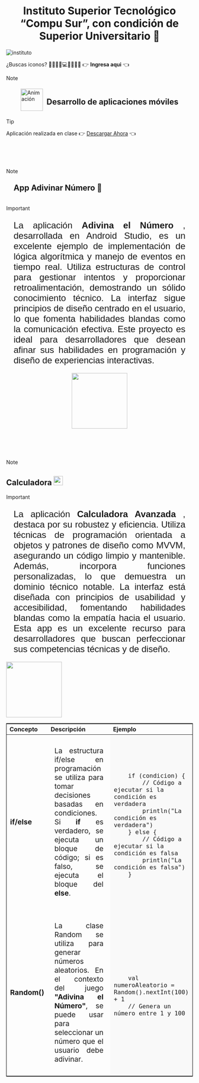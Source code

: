 <h1 style="text-align: center;"> Instituto Superior Tecnológico “Compu Sur”, con condición de Superior Universitario 🥇</h1>	
<img src="https://github.com/DarwinChamba/AplicacionesEnClase/blob/master/app/src/main/res/drawable/instituto-bg.png?raw=true" alt="instituto">

<p style="font-size:1.5 rem;">¿Buscas iconos? 💙📁🔧🔑💻🎁💾🎉💀   👉 <b><a href="https://gist.github.com/rxaviers/7360908" style="text-decoration: none;">
 Ingresa aqui</a></b> 👈</p>

>[!NOTE]
> <div style="display: flex; align-items: center; justify-content: center;"> <img src="https://github.com/user-attachments/assets/b37e5a1a-cbe4-4991-bf5d-ace902a5da9d" alt="Animación" width="60" /> <h2 style="margin-left: 10px;"> Desarrollo de aplicaciones móviles</h2></div>

>[!TIP]
><p>Aplicación realizada en clase 👉 <a href="">  Descargar Ahora</a> 👈 </p>

<br><br><br>

>[!NOTE]
><h2 style= "padding: 10px; margin: 10px;">App Adivinar Número 📱</h2>

<img src="" alt="">


>[!IMPORTANT]
> <p style="text-align: justify; margin: 10px; padding: 10px; font-size: 1.5rem; font-family: 'Gill Sans', 'Gill Sans MT', Calibri, 'Trebuchet MS', sans-serif;">La aplicación <strong>Adivina el Número</strong> , desarrollada en Android Studio, es un excelente ejemplo de implementación de lógica algorítmica y manejo de eventos en tiempo real. Utiliza estructuras de control para gestionar intentos y proporcionar retroalimentación, demostrando un sólido conocimiento técnico. La interfaz sigue principios de diseño centrado en el usuario, lo que fomenta habilidades blandas como la comunicación efectiva. Este proyecto es ideal para desarrolladores que desean afinar sus habilidades en programación y diseño de experiencias interactivas.</p>
 <div style="display: flex; justify-content: center; gap: 1rem; width: 90%; margin: 0 auto;">
    <img src="https://github.com/DarwinChamba/AplicacionesEnClase/blob/master/app/src/main/res/drawable/WhatsApp%20Image%202024-12-05%20at%202.16.31%20PM.jpeg?raw=true" width="150" >
 
</div>
<br><br><br><br>

>[!NOTE]
><h2 >Calculadora  <img src="https://github.com/DarwinChamba/AplicacionesEnClase/blob/master/imagenes/img_calculadora.png?raw=true" width=25> </h2>

>[!IMPORTANT]
> <p style="text-align: justify; margin: 10px; padding: 10px; font-size: 1.5rem; font-family: 'Gill Sans', 'Gill Sans MT', Calibri, 'Trebuchet MS', sans-serif;">La aplicación <strong>Calculadora Avanzada</strong> , destaca por su robustez y eficiencia. Utiliza técnicas de programación orientada a objetos y patrones de diseño como MVVM, asegurando un código limpio y mantenible. Además, incorpora  funciones personalizadas, lo que demuestra un dominio técnico notable. La interfaz está diseñada con principios de usabilidad y accesibilidad, fomentando habilidades blandas como la empatía hacia el usuario. Esta app es un excelente recurso para desarrolladores que buscan perfeccionar sus competencias técnicas y de diseño.</p>

<img src="https://github.com/DarwinChamba/AplicacionesEnClase/blob/master/app/src/main/res/drawable/img_calculadora_app.jpeg?raw=true" alt="" width=150>

 <table style="table-layout: fixed; width: 100%; border-collapse: collapse; border: 1px solid black;">
        <thead>
            <tr>
                <th style="width: 15%; text-align: left;">Concepto</th>
                <th style="width: 45%; text-align: left;">Descripción</th>
                <th style="width: 40%; text-align: left;">Ejemplo</th>
            </tr>
        </thead>
        <tbody>
            <tr>
                <td style="font-size: 1.2rem; text-align: left;"><b>if/else</b></td>
                <td>
                    <p style="padding: 10px; text-align: justify; font-size: 1.2rem;">
                        La estructura if/else en programación se utiliza para tomar decisiones basadas en condiciones. Si 
                        <b>if</b> es verdadero, se ejecuta un bloque de código; si es falso, se ejecuta el bloque del <b>else</b>.
                    </p>
                </td>
                <td style="background-color: #f9f9f9; padding: 10px;">
                  <pre>  <code style="display: block;
                        white-space: pre-wrap; 
                        word-wrap: break-word;
                        font-size: 1rem;">
    if (condicion) {
        // Código a ejecutar si la condición es verdadera
        println("La condición es verdadera")
    } else {
        // Código a ejecutar si la condición es falsa
        println("La condición es falsa")
    }
                    </code></pre>
                </td>
            </tr>
            <tr>
                <td style="font-size: 1.2rem; text-align: left;"><b>Random()</b></td>
                <td>
                    <p style="padding: 10px; text-align: justify; font-size: 1.2rem;">
                        La clase Random se utiliza para generar números aleatorios. En el contexto del juego 
                        <b>"Adivina el Número"</b>, se puede usar para seleccionar un número que el usuario debe adivinar.
                    </p>
                </td>
                <td style="background-color: #f9f9f9; padding: 10px;">
                <pre>   <code style="display: block;
                        white-space: pre-wrap; 
                        word-wrap: break-word;
                        font-size: 1rem;">
    val numeroAleatorio = Random().nextInt(100) + 1
    // Genera un número entre 1 y 100
                    </code></pre> 
                </td>
            </tr>
        </tbody>
    </table>
                    

